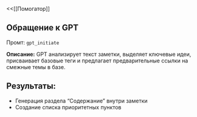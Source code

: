 <<[[Помогатор]]
## Обращение к GPT

Промт: `gpt_initiate`

**Описание:**
GPT анализирует текст заметки, выделяет ключевые идеи, присваивает базовые теги и предлагает предварительные ссылки на смежные темы в базе.

## Результаты:

- Генерация раздела “Содержание” внутри заметки
- Создание списка приоритетных пунктов
